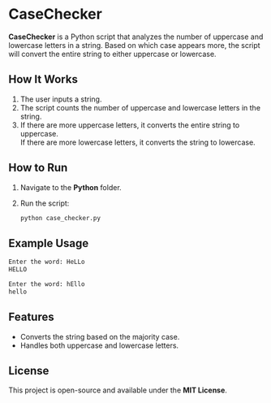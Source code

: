 # CaseChecker

**CaseChecker** is a Python script that analyzes the number of uppercase and lowercase letters in a string. Based on which case appears more, the script will convert the entire string to either uppercase or lowercase.

## How It Works

1. The user inputs a string.
2. The script counts the number of uppercase and lowercase letters in the string.
3. If there are more uppercase letters, it converts the entire string to uppercase.  
   If there are more lowercase letters, it converts the string to lowercase.

## How to Run

1. Navigate to the **Python** folder.

2. Run the script:
   ```bash
   python case_checker.py
   ```

## Example Usage

```bash
Enter the word: HeLLo
HELLO
```

```bash
Enter the word: hEllo
hello
```

## Features

- Converts the string based on the majority case.
- Handles both uppercase and lowercase letters.

## License

This project is open-source and available under the **MIT License**.
```
